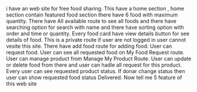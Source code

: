 
i have an web site for free food sharing. This have a home section , home section contain featured food section there have 6 food with maximum quantity. There have All available route to see all foods and there have searching option for search with name and there have sorting option with order and time or quantity. Every food card have view details button for see details of food. This is a private route if user are not logged in user cannot vesite this site. There have add food route for adding food. User can request food. User can see all requested food on My  Food Request route. User can manage product from Manage My Product Route. User can update or delete food from there and user can hadle all request for this product. Every user can see requested product status. If donar change status then user can show requested food status Delivered. Now tell me  5 feature of this web site